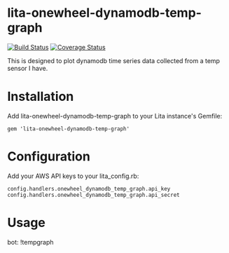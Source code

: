 # lita-onewheel-dynamodb-temp-graph

[![Build Status](https://travis-ci.org/onewheelskyward/lita-onewheel-dynamodb-temp-graph.svg?branch=master)](https://travis-ci.org/onewheelskyward/lita-onewheel-dynamodb-temp-graph)
[![Coverage Status](https://coveralls.io/repos/github/onewheelskyward/lita-onewheel-dynamodb-temp-graph/badge.svg?branch=master)](https://coveralls.io/github/onewheelskyward/lita-onewheel-dynamodb-temp-graph?branch=master)

This is designed to plot dynamodb time series data collected from a temp sensor I have.

# Installation

Add lita-onewheel-dynamodb-temp-graph to your Lita instance's Gemfile:

`gem 'lita-onewheel-dynamodb-temp-graph'`

# Configuration

Add your AWS API keys to your lita_config.rb:

`config.handlers.onewheel_dynamodb_temp_graph.api_key`
`config.handlers.onewheel_dynamodb_temp_graph.api_secret`

# Usage

bot: !tempgraph
